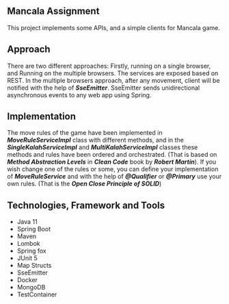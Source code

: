## Mancala Assignment
This project implements some APIs, and a simple clients for Mancala game.

## Approach
There are two different approaches: Firstly, running on a single browser, and Running on the multiple
browsers. The services are exposed based on REST. In the multiple browsers approach, after any movement, client will be
notified with the help of ***SseEmitter***. SseEmitter sends unidirectional asynchronous events
to any web app using Spring.


## Implementation
The move rules of the game have been implemented in ***MoveRuleServiceImpl*** class with different methods,
and in the ***SingleKalahServiceImpl*** and ***MultiKalahServiceImpl*** classes these methods and rules have been 
ordered and orchestrated. (That is based on ***Method Abstraction Levels*** in ***Clean Code*** book by ***Robert Martin***).
If you wish change one of the rules or some, you can define your implementation 
of ***MoveRuleService*** and with the help of ***@Qualifier*** or ***@Primary*** use your own rules.
(That is the ***Open Close Principle of SOLID***)



## Technologies, Framework and Tools
-	Java 11
-	Spring Boot
-	Maven
-   Lombok
-   Spring fox
-	JUnit 5
-   Map Structs
-   SseEmitter
-   Docker
-	MongoDB
-   TestContainer
